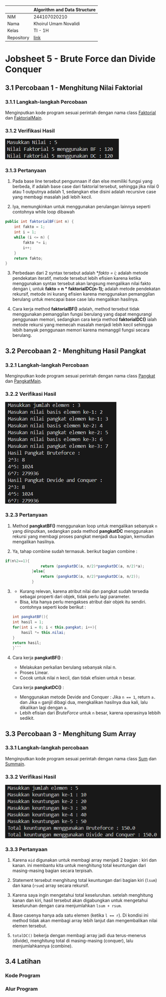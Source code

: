 |  | Algorithm and Data Structure |
|--|--|
| NIM |  244107020210|
| Nama |  Khoirul Umam Novalidi |
| Kelas | TI - 1H |
| Repository | [link](https://github.com/novalrnv/PRAKALSD.git) |
  

# Jobsheet 5 - Brute Force dan Divide Conquer
  

## 3.1 Percobaan 1 - Menghitung Nilai Faktorial


### 3.1.1 Langkah-langkah Percobaan

Menginputkan kode program sesuai perintah dengan nama class [Faktorial](/sc_code/faktorial.java) dan [FaktorialMain](/sc_code/faktorialmain.java).

### 3.1.2 Verifikasi Hasil

![Screenshot](img/verifpercobaan1.png)

### 3.1.3 Pertanyaan

1. Pada base line tersebut pengunnaan if dan else memiliki fungsi yang berbeda, if adalah base case dari faktorial tersebut, sehingga jika nilai 0 atau 1 outputnya adalah 1, sedangkan else disini adalah recursive case yang membagi masalah jadi lebih kecil.

2. Iya, memungkinkan untuk menggunakan perulangan lainnya seperti contohnya while loop dibawah
```java
public int faktorialBF(int n) {
    int fakto = 1;
    int i = 1;
    while (i <= n) {
        fakto *= i;
        i++;
    }
    return fakto;
}
```
3. Perbedaan dari 2 syntax tersebut adalah **fakto *= i;** adalah metode pendekatan iteratif, metode tersebut lebih efisien karena ketika menggunakan syntax tersebut akan langsung mengalikan nilai fakto dengan i, untuk **fakto = n * faktorialDC(n-1);** adalah metode pendekatan rekursif, metode ini kurang efisien karena menggunakan pemanggilan berulang untuk mencapai base case lalu mengalikan hasilnya.

4. Cara kerja method **faktorialBF()** adalah, method tersebut tidak menggunakan pemanggilan fungsi berulang yang dapat mengurangi penggunaan memori, sedangkan cara kerja method **faktorialDC()** ialah metode rekursi yang memecah masalah menjadi lebih kecil sehingga lebih banyak penggunaan memori karena memanggil fungsi secara berulang.


## 3.2 Percobaan 2 - Menghitung Hasil Pangkat


### 3.2.1 Langkah-langkah Percobaan

Menginputkan kode program sesuai perintah dengan nama class [Pangkat](/sc_code/pangkat.java) dan [PangkatMain](/sc_code/pangkatmain.java).

### 3.2.2 Verifikasi Hasil

![Screenshot](img/verifpercobaan2.png)

### 3.2.3 Pertanyaan

1. Method **pangkatBF()** menggunakan loop untuk mengalikan sebanyak `n` yang diinputkan, sedangkan pada method **pangkatDC** menggunakan rekursi yang membagi proses pangkat menjadi dua bagian, kemudian mengalikan hasilnya.

2. Ya, tahap combine sudah termasuk. berikut bagian combine : 
```java
if(n%2==1){
                return (pangkatDC(a, n/2)*pangkatDC(a, n/2)*a);
            }else{
                return (pangkatDC(a, n/2)*pangkatDC(a, n/2));
            }
```

3. - Kurang relevan, karena atribut nilai dan pangkat sudah tersedia sebagai properti dari objek, tidak perlu lagi parameter.
    - Bisa, kita hanya perlu mengakses atribut dair objek itu sendiri. contohnya seperti kode berikut :
    ```java
    int pangkatBF(){
    int hasil = 1;
    for(int i = 0; i < this.pangkat; i++){
        hasil *= this.nilai;
    }
    return hasil;
    }```

4. Cara kerja **pangkatBF()** :
    - Melakukan perkalian berulang sebanyak nilai n.
    - Proses Linear.
    - Cocok untuk nilai n kecil, dan tidak efisien untuk n besar.

    Cara kerja **pangkatDC()** : 
    - Menggunakan metode Devide and Conquer : Jika `n == 1`, return `a.` dan Jika `n` ganjil dibagi dua, mengkalikan hasilnya dua kali, lalu dikalikan lagi dengan `a`.
    - Lebih efisian dari *BruteForce* untuk `n` besar, karena operasinya lebbih sedikit.


## 3.3 Percobaan 3 - Menghitung Sum Array


### 3.3.1 Langkah-langkah percobaan

Menginputkan kode program sesuai perintah dengan nama class [Sum](/sc_code/sum.java) dan [Summain](/sc_code/summain.java).

### 3.3.2 Verifikasi Hasil

![Screenshot](img/verifpercobaan3.png)

### 3.3.3 Pertanyaan

1. Karena `mid` digunakan untuk membagi array menjadi 2 bagian : kiri dan kanan. ini membantu kita untuk menghitung total keuntungan dari masing-masing bagian secara terpisah.

2. Statement tersebut menghitung total keuntungan dari bagian kiri (`lsum`) dan kana (`rsum`) array secara rekursif.

3. Karena saya ingin mengetahui total keseluruhan. setelah menghitung kanan dan kiri, hasil tersebut akan digabungkan untuk mengetahui keseluruhan dengan cara menjumlahkan `lsum + rsum`.

4. Base casenya hanya ada satu elemen (ketika `l == r`). Di kondisi ini method tidak akan membagi array lebih lanjut dan mengembalikan nilai elemen tersebut.

5. `totalDC()` bekerja dengan membagi array  jadi dua terus-menerus (divide), menghitung total di masing-masing (conquer), lalu menjumlahkannya (combine).


## 3.4 Latihan

### Kode Program

### Alur Program